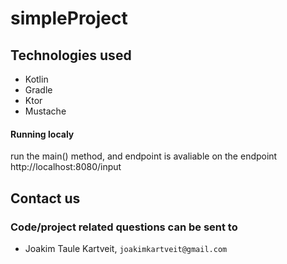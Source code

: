 # simpleProject

## Technologies used
* Kotlin
* Gradle
* Ktor
* Mustache

#### Running localy
run the main() method, and endpoint is avaliable on the endpoint http://localhost:8080/input


## Contact us
### Code/project related questions can be sent to
* Joakim Taule Kartveit, `joakimkartveit@gmail.com`
